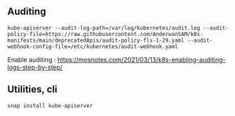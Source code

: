 ## Auditing 

```
kube-apiserver --audit-log-path=/var/log/kubernetes/audit.log --audit-policy-file=https://raw.githubusercontent.com/AnderwanSAM/k8s-manifests/main/deprecatedApis/audit-policy-fls-1-29.yaml --audit-webhook-config-file=/etc/kubernetes/audit-webhook.yaml
```

Enable auditing : https://mosnotes.com/2021/03/13/k8s-enabling-auditing-logs-step-by-step/ 


## Utilities, cli 

```
snap install kube-apiserver
```
